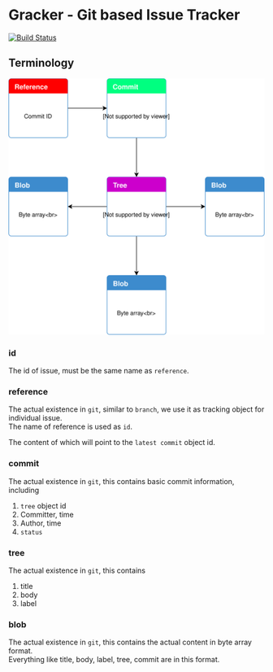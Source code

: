 # Gracker - Git based Issue Tracker

[![Build Status](https://travis-ci.org/Rugal/gracker.svg?branch=master)](https://travis-ci.org/Rugal/gracker)


## Terminology

[![Build Status](./configuration/StorageStructure.svg)](https://travis-ci.org/Rugal/gracker)


### id
The id of issue, must be the same name as `reference`.  

### reference
The actual existence in `git`, similar to `branch`, we use it as tracking object for individual issue.  
The name of reference is used as `id`.  

The content of which will point to the `latest commit` object id.  

### commit
The actual existence in `git`, this contains basic commit information, including  
1. `tree` object id  
2. Committer, time  
3. Author, time  
4. `status`  

### tree
The actual existence in `git`, this contains  
1. title  
2. body  
3. label  

### blob
The actual existence in `git`, this contains the actual content in byte array format.  
Everything like title, body, label, tree, commit are in this format.  

